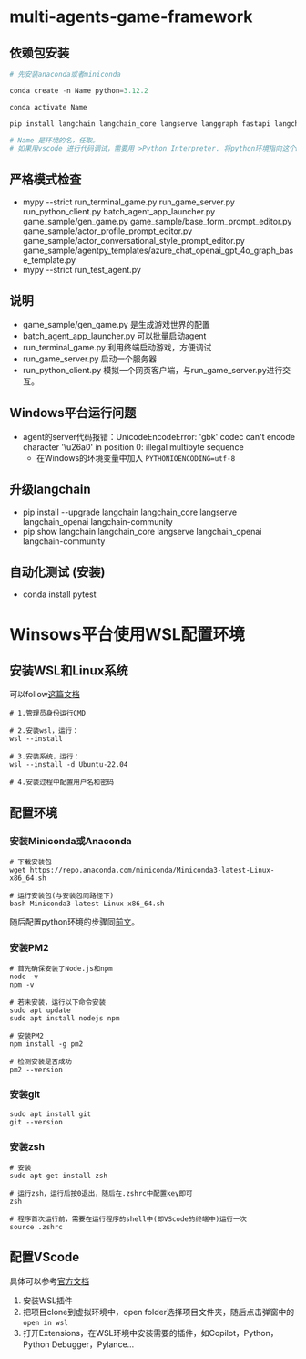 # multi-agents-game-framework

## 依赖包安装

```python
# 先安装anaconda或者miniconda

conda create -n Name python=3.12.2 

conda activate Name

pip install langchain langchain_core langserve langgraph fastapi langchain_openai sse_starlette faiss-cpu loguru mypy pandas openpyxl overrides Jinja2 jsonschema black pandas-stubs uvicorn

# Name 是环境的名，任取。
# 如果用vscode 进行代码调试，需要用 >Python Interpreter. 将python环境指向这个Name代表的环境
```

## 严格模式检查
- mypy --strict run_terminal_game.py run_game_server.py run_python_client.py batch_agent_app_launcher.py game_sample/gen_game.py game_sample/base_form_prompt_editor.py game_sample/actor_profile_prompt_editor.py game_sample/actor_conversational_style_prompt_editor.py game_sample/agentpy_templates/azure_chat_openai_gpt_4o_graph_base_template.py
- mypy --strict run_test_agent.py


## 说明
- game_sample/gen_game.py 是生成游戏世界的配置
- batch_agent_app_launcher.py 可以批量启动agent
- run_terminal_game.py 利用终端启动游戏，方便调试
- run_game_server.py 启动一个服务器
- run_python_client.py 模拟一个网页客户端，与run_game_server.py进行交互。

## Windows平台运行问题
- agent的server代码报错：UnicodeEncodeError: 'gbk' codec can't encode character '\u26a0' in position 0: illegal multibyte sequence 
    - 在Windows的环境变量中加入 `PYTHONIOENCODING=utf-8`


## 升级langchain
- pip install --upgrade langchain langchain_core langserve langchain_openai langchain-community 
- pip show langchain langchain_core langserve langchain_openai langchain-community

## 自动化测试 (安装)
- conda install pytest

# Winsows平台使用WSL配置环境
## 安装WSL和Linux系统
可以follow[这篇文档](https://learn.microsoft.com/zh-cn/windows/wsl/install)
```shell
# 1.管理员身份运行CMD

# 2.安装wsl，运行：
wsl --install

# 3.安装系统，运行：
wsl --install -d Ubuntu-22.04

# 4.安装过程中配置用户名和密码
```
## 配置环境
### 安装Miniconda或Anaconda
```shell
# 下载安装包
wget https://repo.anaconda.com/miniconda/Miniconda3-latest-Linux-x86_64.sh

# 运行安装包(与安装包同路径下)
bash Miniconda3-latest-Linux-x86_64.sh
```
随后配置python环境的步骤同[前文](#依赖包安装)。
### 安装PM2
```shell
# 首先确保安装了Node.js和npm
node -v
npm -v

# 若未安装，运行以下命令安装
sudo apt update
sudo apt install nodejs npm

# 安装PM2
npm install -g pm2

# 检测安装是否成功
pm2 --version
```
### 安装git
```shell
sudo apt install git
git --version
```
### 安装zsh
```shell
# 安装
sudo apt-get install zsh

# 运行zsh，运行后按0退出，随后在.zshrc中配置key即可
zsh

# 程序首次运行前，需要在运行程序的shell中(即VScode的终端中)运行一次
source .zshrc
```
## 配置VScode
具体可以参考[官方文档](https://code.visualstudio.com/docs/remote/wsl)
1. 安装WSL插件
2. 把项目clone到虚拟环境中，open folder选择项目文件夹，随后点击弹窗中的```open in wsl```
3. 打开Extensions，在WSL环境中安装需要的插件，如Copilot，Python，Python Debugger，Pylance...